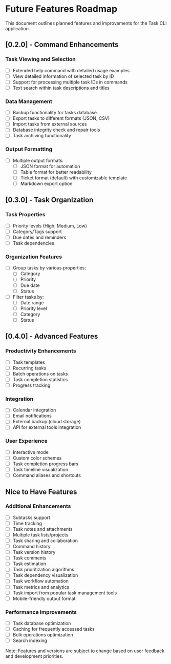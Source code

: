 # Future Features Roadmap

This document outlines planned features and improvements for the Task CLI application.

## [0.2.0] - Command Enhancements

### Task Viewing and Selection
- [ ] Extended help command with detailed usage examples
- [ ] View detailed information of selected task by ID
- [ ] Support for processing multiple task IDs in commands
- [ ] Text search within task descriptions and titles

### Data Management
- [ ] Backup functionality for tasks database
- [ ] Export tasks to different formats (JSON, CSV)
- [ ] Import tasks from external sources
- [ ] Database integrity check and repair tools
- [ ] Task archiving functionality

### Output Formatting
- [ ] Multiple output formats:
  - [ ] JSON format for automation
  - [ ] Table format for better readability
  - [ ] Ticket format (default) with customizable template
  - [ ] Markdown export option

## [0.3.0] - Task Organization

### Task Properties
- [ ] Priority levels (High, Medium, Low)
- [ ] Category/Tags support
- [ ] Due dates and reminders
- [ ] Task dependencies

### Organization Features
- [ ] Group tasks by various properties:
  - [ ] Category
  - [ ] Priority
  - [ ] Due date
  - [ ] Status
- [ ] Filter tasks by:
  - [ ] Date range
  - [ ] Priority level
  - [ ] Category
  - [ ] Status

## [0.4.0] - Advanced Features

### Productivity Enhancements
- [ ] Task templates
- [ ] Recurring tasks
- [ ] Batch operations on tasks
- [ ] Task completion statistics
- [ ] Progress tracking

### Integration
- [ ] Calendar integration
- [ ] Email notifications
- [ ] External backup (cloud storage)
- [ ] API for external tools integration

### User Experience
- [ ] Interactive mode
- [ ] Custom color schemes
- [ ] Task completion progress bars
- [ ] Task timeline visualization
- [ ] Command aliases and shortcuts

## Nice to Have Features

### Additional Enhancements
- [ ] Subtasks support
- [ ] Time tracking
- [ ] Task notes and attachments
- [ ] Multiple task lists/projects
- [ ] Task sharing and collaboration
- [ ] Command history
- [ ] Task version history
- [ ] Task comments
- [ ] Task estimation
- [ ] Task prioritization algorithms
- [ ] Task dependency visualization
- [ ] Task workflow automation
- [ ] Task metrics and analytics
- [ ] Task import from popular task management tools
- [ ] Mobile-friendly output format

### Performance Improvements
- [ ] Task database optimization
- [ ] Caching for frequently accessed tasks
- [ ] Bulk operations optimization
- [ ] Search indexing

Note: Features and versions are subject to change based on user feedback and development priorities.
